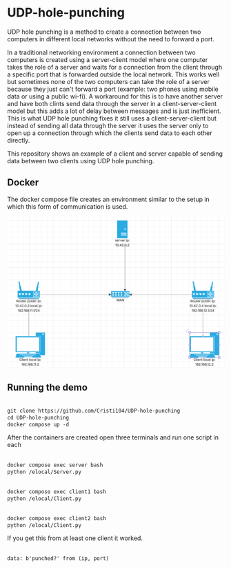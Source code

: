 # UDP-hole-punching

UDP hole punching is a method to create a connection between two computers in different local networks without the need to forward a port.

In a traditional networking environment a connection between two computers is created using a server-client model where one computer takes the role of a server and waits for a connection from the client through a specific port that is forwarded outside the local network. This works well but sometimes none of the two computers can take the role of a server because they just can't forward a port (example: two phones using mobile data or using a public wi-fi). A workaround for this is to have another server and have both clints send data through the server in a client-server-client model but this adds a lot of delay between messages and is just inefficient. This is what UDP hole punching fixes it still uses a client-server-client but instead of sending all data through the server it uses the server only to open up a connection through which the clients send data to each other directly.

This repository shows an example of a client and server capable of sending data between two clients using UDP hole punching.

## Docker

The docker compose file creates an environment similar to the setup in which this form of communication is used.

![plot](./docker_diagram.png)

## Running the demo

```shell

git clone https://github.com/Cristi104/UDP-hole-punching
cd UDP-hole-punching
docker compose up -d
```

After the containers are created open three terminals and run one script in each

```shell

docker compose exec server bash
python /elocal/Server.py
```

```shell

docker compose exec client1 bash
python /elocal/Client.py
```

```shell

docker compose exec client2 bash
python /elocal/Client.py
```

If you get this from at least one client it worked.
```shell

data: b'punched?' from (ip, port)
```